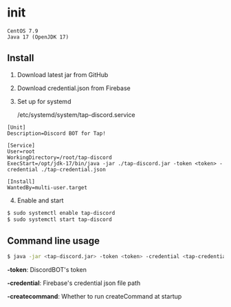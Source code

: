 # init
```
CentOS 7.9
Java 17 (OpenJDK 17)
```

## Install

1. Download latest jar from GitHub

2. Download credential.json from Firebase

4. Set up for systemd

	/etc/systemd/system/tap-discord.service

```
[Unit]
Description=Discord BOT for Tap!

[Service]
User=root
WorkingDirectory=/root/tap-discord
ExecStart=/opt/jdk-17/bin/java -jar ./tap-discord.jar -token <token> -credential ./tap-credential.json

[Install]
WantedBy=multi-user.target
```

4. Enable and start

```bash
$ sudo systemctl enable tap-discord
$ sudo systemctl start tap-discord
```

## Command line usage
```bash
$ java -jar <tap-discord.jar> -token <token> -credential <tap-credential.json> -createcommand <bool>
```

**-token**: DiscordBOT's token

**-credential**: Firebase's credential json file path

**-createcommand**: Whether to run createCommand at startup